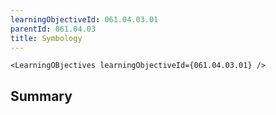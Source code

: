 ```yaml
---
learningObjectiveId: 061.04.03.01
parentId: 061.04.03
title: Symbology
---
```


```tsx eval
<LearningOBjectives learningObjectiveId={061.04.03.01} />
```

## Summary
